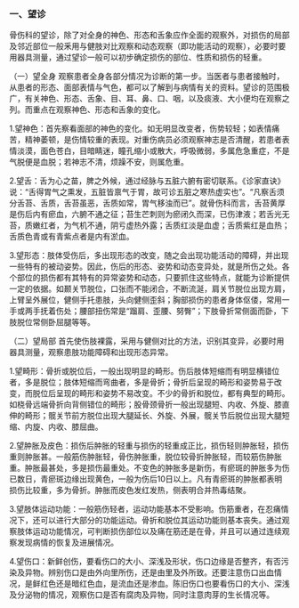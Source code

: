 ### 一、望诊

骨伤科的望诊，除了对全身的神色、形态和舌象应作全面的观察外，对损伤的局部及邻近部位一般釆用与健肢对比观察和动态观察（即功能活动的观察），必要时要用器具测量，通过望诊一般可以初步确定损伤的部位、性质和损伤的轻重。

（一）望全身 观察患者全身各部分情况为诊断的第一步。当医者与患者接触时，从患者的形态、面部表情与气色，都可以了解到与病情有关的资料。望诊的范围极广，有关神色、形态、舌象、目、耳、鼻、口、咽，以及痰液、大小便均在观察之列。而重点在观察神色、形态和舌象的变化。

1.望神色：首先察看面部的神色的变化。如无明显改变者，伤势较轻；如表情痛苦，精神萎顿，是伤情较重的表现。对重伤病员必须观察神志是否清醒，若患者表情淡漠，面色苍白，目暗睛迷，瞳孔缩小或散大，呼吸微弱，多属危急重症，不是气脱便是血脱；若神志不清，烦躁不安，则属危重。

2.望舌：舌为心之苗，脾之外候，通过经脉与五脏六腑有密切联系。《诊家直诀》说：“舌得胃气之熏发，五脏皆禀气于胃，故可诊五脏之寒热虚实也”。“凡察舌须分舌苔、舌质，舌苔虽恶，舌质如常，胃气移浊而已”。就骨伤科而言，舌苔黄厚是伤后内有瘀血，六腑不通之征；苔生芒刺则为瘀闭久而深，已伤津液；若舌光无苔，质嫩红者，为气机不通，阴亏虚热外露；舌质红淡是血虚；舌质紫红是血热；舌质色青或有青紫点者是内有淤血。

3.望形态：肢体受伤后，多出现形态的改变，随之会出现功能活动的障碍，并出现一些特有的被动姿势。因此，伤后的形态、姿势和动态变异处，就是所伤之处。各个部位的损伤都有其特有的异常姿势和动态，只要抓住这些特点，就能为诊断提供一定的依据。如颞关节脱位，口张而不能闭合，不断流涎，肩关节脱位出现方肩，上臂呈外展位，健侧手托患肢，头向健侧歪斜；胸部损伤的患者身体伛偻，常用一手或两手抚着伤处；腰部扭伤常是“蹓肩、歪腰、努臀”；下肢骨折常侧面而卧，下肢脱位常侧卧屈腿等等。

（二）望局部 首先使伤肢裸露，采用与健侧对比的方法，识别其变异，必要时用器具测量，观察患肢功能障碍和出现形态异常。

1.望畸形：骨折或脱位后，一般出现明显的畸形。伤后肢体短缩而有明显横错位者，多是脱位；肢体短缩而弯曲者，多是骨折；骨折后呈现的畸形和姿势易于改变，而脱位后呈现的畸形和姿势不易改变。不少的骨折和脱位，都有典型的畸形。如桡骨远端骨折向背侧错位的畸形；股骨颈骨折一般出现腿短、内收、外旋、膝直伸的畸形；髋关节前方脱位出现大腿延长、外旋、外展，髋关节后脱位出现大腿短缩、内旋、内收、膝屈曲。

2.望肿胀及皮色：损伤后肿胀的轻重与损伤的轻重成正比，损伤轻则肿胀轻，损伤重则肿胀甚。一般筋伤肿胀轻，骨伤肿胀重，脱位较骨折肿胀轻，而较筋伤肿胀重。肿胀最甚处，多是损伤最重处。不变色的肿胀多是新伤，有瘀斑的肿胀多为伤已数日，青瘀斑边缘出现黄色，一般为伤后10日以上。凡有青瘀斑的肿胀都表明损伤比较重，多为骨折。肿胀而皮色发红发热，侧表明合并热毒结聚。

3.望肢体运动功能：一般筋伤轻者，运动功能基本不受影响。伤筋重者，在忍痛情况下，还可以进行大部分的功能运动。骨折和脱位其运动功能则基本丧失。通过观察肢体运动功能情况，可判断损伤部位以及痛在筋还是在骨，并且可以通过连续观察发现病情的恢复及进展情况。

4.望伤口：新鲜创伤，要看伤口的大小、深浅及形状，伤口边缘是否整齐，有否污染及异物。辨别伤口是由外向里所伤，还是由里及外所致。还要注意伤口出血情况，是鲜红色还是暗红色血，是流血还是渗血。陈旧伤口也要看伤口的大小、深浅及分泌物的情况，观察伤口是否有腐肉及异物，同时注意肉芽的生长情况等。
